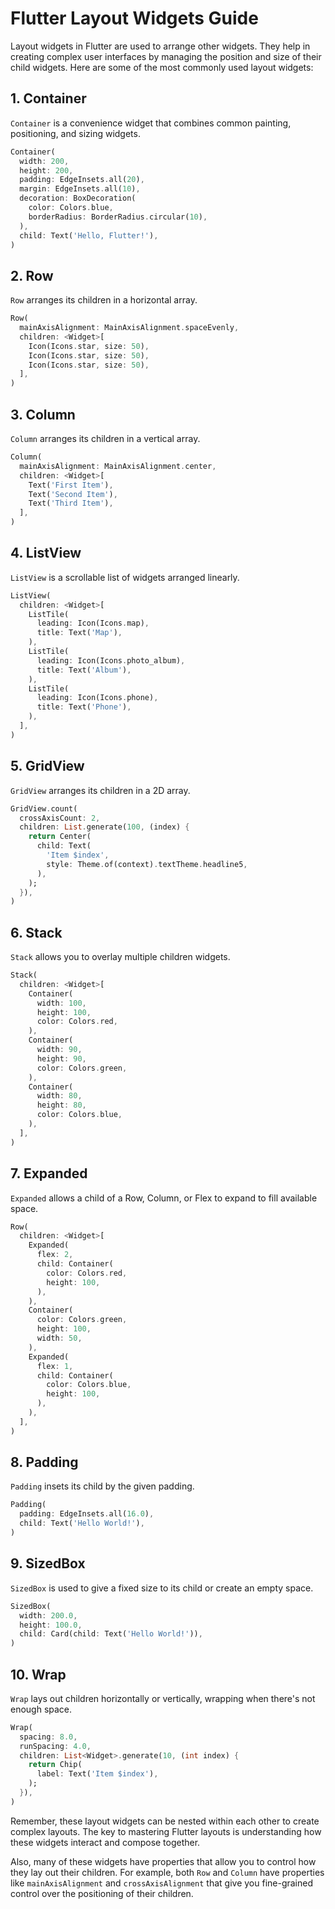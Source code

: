 # Flutter Layout Widgets Guide

Layout widgets in Flutter are used to arrange other widgets. They help in creating complex user interfaces by managing the position and size of their child widgets. Here are some of the most commonly used layout widgets:

## 1. Container

`Container` is a convenience widget that combines common painting, positioning, and sizing widgets.

```dart
Container(
  width: 200,
  height: 200,
  padding: EdgeInsets.all(20),
  margin: EdgeInsets.all(10),
  decoration: BoxDecoration(
    color: Colors.blue,
    borderRadius: BorderRadius.circular(10),
  ),
  child: Text('Hello, Flutter!'),
)
```

## 2. Row

`Row` arranges its children in a horizontal array.

```dart
Row(
  mainAxisAlignment: MainAxisAlignment.spaceEvenly,
  children: <Widget>[
    Icon(Icons.star, size: 50),
    Icon(Icons.star, size: 50),
    Icon(Icons.star, size: 50),
  ],
)
```

## 3. Column

`Column` arranges its children in a vertical array.

```dart
Column(
  mainAxisAlignment: MainAxisAlignment.center,
  children: <Widget>[
    Text('First Item'),
    Text('Second Item'),
    Text('Third Item'),
  ],
)
```

## 4. ListView

`ListView` is a scrollable list of widgets arranged linearly.

```dart
ListView(
  children: <Widget>[
    ListTile(
      leading: Icon(Icons.map),
      title: Text('Map'),
    ),
    ListTile(
      leading: Icon(Icons.photo_album),
      title: Text('Album'),
    ),
    ListTile(
      leading: Icon(Icons.phone),
      title: Text('Phone'),
    ),
  ],
)
```

## 5. GridView

`GridView` arranges its children in a 2D array.

```dart
GridView.count(
  crossAxisCount: 2,
  children: List.generate(100, (index) {
    return Center(
      child: Text(
        'Item $index',
        style: Theme.of(context).textTheme.headline5,
      ),
    );
  }),
)
```

## 6. Stack

`Stack` allows you to overlay multiple children widgets.

```dart
Stack(
  children: <Widget>[
    Container(
      width: 100,
      height: 100,
      color: Colors.red,
    ),
    Container(
      width: 90,
      height: 90,
      color: Colors.green,
    ),
    Container(
      width: 80,
      height: 80,
      color: Colors.blue,
    ),
  ],
)
```

## 7. Expanded

`Expanded` allows a child of a Row, Column, or Flex to expand to fill available space.

```dart
Row(
  children: <Widget>[
    Expanded(
      flex: 2,
      child: Container(
        color: Colors.red,
        height: 100,
      ),
    ),
    Container(
      color: Colors.green,
      height: 100,
      width: 50,
    ),
    Expanded(
      flex: 1,
      child: Container(
        color: Colors.blue,
        height: 100,
      ),
    ),
  ],
)
```

## 8. Padding

`Padding` insets its child by the given padding.

```dart
Padding(
  padding: EdgeInsets.all(16.0),
  child: Text('Hello World!'),
)
```

## 9. SizedBox

`SizedBox` is used to give a fixed size to its child or create an empty space.

```dart
SizedBox(
  width: 200.0,
  height: 100.0,
  child: Card(child: Text('Hello World!')),
)
```

## 10. Wrap

`Wrap` lays out children horizontally or vertically, wrapping when there's not enough space.

```dart
Wrap(
  spacing: 8.0,
  runSpacing: 4.0,
  children: List<Widget>.generate(10, (int index) {
    return Chip(
      label: Text('Item $index'),
    );
  }),
)
```

Remember, these layout widgets can be nested within each other to create complex layouts. The key to mastering Flutter layouts is understanding how these widgets interact and compose together.

Also, many of these widgets have properties that allow you to control how they lay out their children. For example, both `Row` and `Column` have properties like `mainAxisAlignment` and `crossAxisAlignment` that give you fine-grained control over the positioning of their children.

